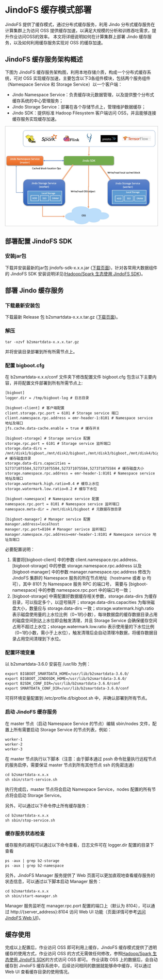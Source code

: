 # JindoFS 缓存模式部署

JindoFS 提供了缓存模式，通过分布式缓存服务，利用 Jindo 分布式缓存服务在计算集群上为访问 OSS 提供缓存加速，以满足大规模的分析和训练吞吐需求，提升作业访问OSS的效率。
本文将详细说明如何在计算集群上部署 Jindo 缓存服务，以及如何利用缓存服务实现对 OSS 的缓存加速。

## JindoFS 缓存服务架构概述
下图为 JindoFS 缓存服务架构图，利用本地存储介质，构成一个分布式缓存系统，可对 OSS 实现缓存加速，主要包含以下3各组件模块，包括两个服务组件（Namespace Service 和 Storage Service）以一个客户端：
* Jindo Namespace Service：负责缓存块元数据管理，以及提供整个分布式缓存系统的中心管理服务；
* Jindo Storage Service：部署在各个存储节点上，管理维护数据缓存；
* Jindo SDK：提供标准 Hadoop Filesystem 客户端访问 OSS，并且能够连接缓存服务实现缓存加速。
<img src="pic/jindofs_cache_mode_deploy_1.png" alt="title" width="700"/>

## 部署配置 JindoFS SDK

### 安装jar包
下载并安装最新的jar包 jindofs-sdk-x.x.x.jar ([下载页面](/docs/jindofs_sdk_download.md))，针对各常用大数据组件的 JindoFS SDK 安装说明详见([Hadoop/Spark 生态使用 JindoFS SDK](docs/jindofs_sdk_overview.md))。


## 部署 Jindo 缓存服务
### 下载最新安装包

下载最新 Release 包 b2smartdata-x.x.x.tar.gz ([下载页面](/docs/jindofs_sdk_download.md))。

### 解压
```
tar -xzvf b2smartdata-x.x.x.tar.gz
```
并将安装目录部署到所有所需节点上。

### 配置 bigboot.cfg
在 b2smartdata-x.x.x/conf 文件夹下修改配置文件 bigboot.cfg  包含以下主要内容，并将配置文件部署到所有所需节点上:
```
[bigboot]
logger.dir = /tmp/bigboot-log # 日志目录

[bigboot-client] # 客户端配置
client.storage.rpc.port = 6101 # Storage service 端口
client.namespace.rpc.address = emr-header-1:8101 # Namespace service 地址及端口
jfs.cache.data-cache.enable = true # 缓存开关

[bigboot-storage] # Storage service 配置
storage.rpc.port = 6101 # Storage service 监听端口
storage.data-dirs = /mnt/disk1/bigboot,/mnt/disk2/bigboot,/mnt/disk3/bigboot,/mnt/disk4/bigboot # 缓存磁盘目录
storage.data-dirs.capacities = 527371075584,527371075584,527371075584,527371075584 # 缓存磁盘大小
storage.namespace.rpc.address = emr-header-1:8101 # Namespace service 地址及端口
storage.watermark.high.ratio=0.4 # 缓存上水位
storage.watermark.low.ratio=0.2 # 缓存下水位

[bigboot-namespace] # Namespace service 配置
namespace.rpc.port = 8101 # Namespace service 监听端口
namespace.meta-dir = /mnt/disk1/bigboot # 元数据存放目录

[bigboot-manager] # Manager service 配置
manager.address=localhost
manager.rpc.port=8104 # Manager serivce 监听端口
manager.namespace.rpc.address=emr-header-1:8101 # Namespace service 地址及端口
```
必要配置说明：
1. 需要将[bigboot-client] 中的参数 client.namespace.rpc.address、 [bigboot-storage] 中的参数 storage.namespace.rpc.address 以及 [bigboot-manager] 中的参数 manager.namespace.rpc.address 修改为 JindoFS 集群的 Namespace 服务的所在节点地址（hostname 或者 ip 均可），其中 8101 为 Namespace 服务 RPC 的端口号， 需要与 [bigboot-namespace] 中的参数 namespace.rpc.port 中的端口号一致；
2. [bigboot-storage] 中需配置好数据缓存相关参数，storage.data-dirs 为缓存目录，可以指定多个，以逗号隔开；storage.data-dirs.capacities 为每块磁盘大小，数量应与 storage.data-dirs 一致；storage.watermark.high.ratio 表示磁盘使用量的上水位比例（0~1的小数），每块数据盘的缓存数据目录占用的磁盘空间到达上水位即会触发清理，并且 Storage Service 会确保缓存空间占用不超过上水位；storage.watermark.low.ratio 表示使用量的下水位比例（0~1的小数，需小于上水位），触发清理后会自动清理冷数据，将缓存数据目录占用空间清理到下水位。


### 配置环境变量
以 b2smartdata-3.6.0 安装在 /usr/lib 为例：
```
export BIGBOOT_SMARTDATA_HOME=/usr/lib/b2smartdata-3.6.0/
export BIGBOOT_JINDOSDK_HOME=/usr/lib/b2smartdata-3.6.0/
export B2SDK_CONF_DIR=/usr/lib/b2smartdata-3.6.0/conf
export SMARTDATA_CONF_DIR=/usr/lib/b2smartdata-3.6.0/conf
```
可将环境变量配置到 /etc/profile.d/bigboot.sh 中，并确认部署到所有节点。

### 启动 JindoFS 缓存服务
在 master 节点（启动 Namespace Service 的节点）编辑 sbin/nodes 文件，配置上所有需要启动 Storage Service 的节点列表，例如：
```
worker-1
worker-2
worker-3
```

在 master 节点执行以下脚本（注意：由于脚本通过 pssh 命令批量执行远程节点的服务启停，需要保证 master 节点到所有其他节点 ssh 的免密连通）
```
cd b2smartdata-x.x.x
sh sbin/start-service.sh
```
执行完成后，master 节点将会启动 Namespace Service，nodes 配置的所有节点将会启动 Storage Service。

另外，可以通过以下命令停止所有缓存服务：
```
cd b2smartdata-x.x.x
sh sbin/stop-service.sh
```

### 缓存服务状态检查
缓存服务的进程可以通过以下命令查看，日志文件可在 logger.dir 配置的目录下查看
```
ps -aux | grep b2-storage
ps -aux | grep b2-namespace
```
另外，JindoFS Manager 服务提供了 Web 页面可以更加直观地查看缓存服务的状态信息，可以通过以下脚本启动 Manager 服务：
```
cd b2smartdata-x.x.x
sh sbin/start-manager.sh
```
Manager 服务监听在 manager.rpc.port 配置的端口上（默认为 8104），可以通过 http://{server_address}:8104 访问 Web UI 功能（页面详情可参考[访问JindoFS Web UI](https://help.aliyun.com/document_detail/213351.html?spm=a2c4g.11186623.6.1111.460f6194PFUUQf))。

## 缓存使用
完成以上配置后，作业访问 OSS 即可利用上缓存，JindoFS 缓存模式提供了透明缓存的使用方式，作业访问 OSS 的方式无需做任何修改，参照[Hadoop/Spark 生态使用 JindoFS SDK](docs/jindofs_sdk_overview.md)的方式访问 OSS 即可。
作业读取 OSS 上的数据后，会自动缓存到 JindoFS 缓存系统中，后续访问相同的数据就能够命中缓存，可以通过 Web UI 查看缓存目录的使用情况。
